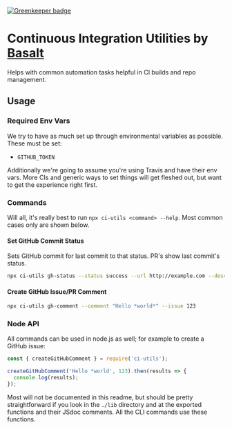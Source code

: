 [![Greenkeeper badge](https://badges.greenkeeper.io/basaltinc/ci-utils.svg)](https://greenkeeper.io/)

# Continuous Integration Utilities by [Basalt](https://basalt.io)

Helps with common automation tasks helpful in CI builds and repo management. 

## Usage

### Required Env Vars

We try to have as much set up through environmental variables as possible. These must be set:

- `GITHUB_TOKEN`

Additionally we're going to assume you're using Travis and have their env vars. More CIs and generic ways to set things will get fleshed out, but want to get the experience right first. 

### Commands

Will all, it's really best to run `npx ci-utils <command> --help`. Most common cases only are shown below.

#### Set GitHub Commit Status

Sets GitHub commit for last commit to that status. PR's show last commit's status. 

```bash
npx ci-utils gh-status --status success --url http://example.com --description "It worked!!" --context "my-app/test"
```

#### Create GitHub Issue/PR Comment

```bash
npx ci-utils gh-comment --comment "Hello *world*" --issue 123
```

### Node API

All commands can be used in node.js as well; for example to create a GitHub issue:

```js
const { createGitHubComment } = require('ci-utils');

createGitHubComment('Hello *world', 123).then(results => {
  console.log(results);
});
```

Most will not be documented in this readme, but should be pretty straightforward if you look in the `./lib` directory and at the exported functions and their JSdoc comments. All the CLI commands use these functions.

